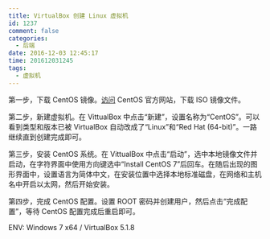 ```yaml
---
title: VirtualBox 创建 Linux 虚拟机
id: 1237
comment: false
categories:
  - 后端
date: 2016-12-03 12:45:17
time: 201612031245
tags:
  - 虚拟机
---
```


第一步，下载 CentOS 镜像。[访问](http://www.centos.org) CentOS 官方网站，下载 ISO 镜像文件。

第二步，新建虚拟机。在 VittualBox 中点击“新建”，设置名称为“CentOS”。<!--more-->可以看到类型和版本已被 VirtualBox 自动改成了“Linux”和“Red Hat (64-bit)”。一路继续直到创建完成即可。

第三步，安装 CentOS 系统。在 VittualBox 中点击“启动”，选中本地镜像文件并启动，在字符界面中使用方向键选中“Install CentOS 7”后回车。在随后出现的图形界面中，设置语言为简体中文，在安装位置中选择本地标准磁盘，在网络和主机名中开启以太网，然后开始安装。

第四步，完成 CentOS 配置。设置 ROOT 密码并创建用户，然后点击“完成配置”，等待 CentOS 配置完成后重启即可。

ENV: Windows 7 x64 / VirtualBox 5.1.8